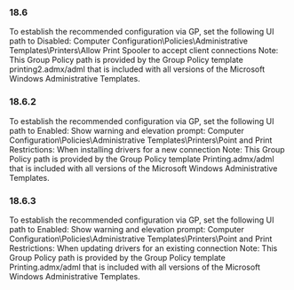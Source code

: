 ### 18.6  
To establish the recommended configuration via GP, set the following UI path to Disabled: 
Computer Configuration\Policies\Administrative Templates\Printers\Allow Print 
Spooler to accept client connections 
Note: This Group Policy path is provided by the Group Policy template 
printing2.admx/adml that is included with all versions of the Microsoft Windows 
Administrative Templates. 
### 18.6.2  
To establish the recommended configuration via GP, set the following UI path to Enabled: 
Show warning and elevation prompt: 
Computer Configuration\Policies\Administrative Templates\Printers\Point and 
Print Restrictions: When installing drivers for a new connection 
Note: This Group Policy path is provided by the Group Policy template 
Printing.admx/adml that is included with all versions of the Microsoft Windows 
Administrative Templates. 
### 18.6.3  
To establish the recommended configuration via GP, set the following UI path to Enabled: 
Show warning and elevation prompt: 
Computer Configuration\Policies\Administrative Templates\Printers\Point and 
Print Restrictions: When updating drivers for an existing connection 
Note: This Group Policy path is provided by the Group Policy template 
Printing.admx/adml that is included with all versions of the Microsoft Windows 
Administrative Templates. 
